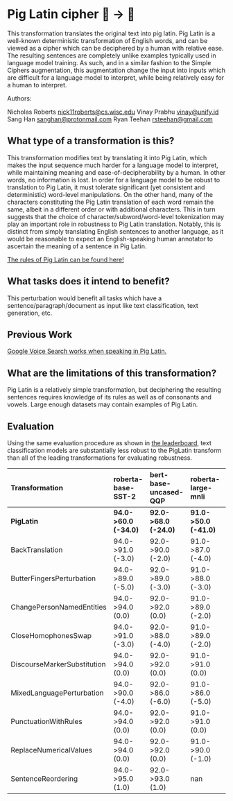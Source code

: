 # Pig Latin cipher :nose: → :pig_nose:
This transformation translates the original text into pig latin.
Pig Latin is a well-known deterministic transformation of English words, and can be viewed as a cipher which can be deciphered by a human with relative ease. The resulting sentences are completely unlike examples typically used in language model training. As such, and in a similar fashion to the Simple Ciphers augmentation, this augmentation change the input into inputs which are difficult for a language model to interpret, while being relatively easy for a human to interpret.

Authors:

Nicholas Roberts nick11roberts@cs.wisc.edu Vinay Prabhu vinay@unify.id Sang Han sanghan@protonmail.com Ryan Teehan rsteehan@gmail.com

## What type of a transformation is this?
This transformation modifies text by translating it into Pig Latin, which makes the input sequence much harder for a language model to interpret, while maintaining meaning and ease-of-decipherability by a human. In other words, no information is lost. In order for a language model to be robust to translation to Pig Latin, it must tolerate significant (yet consistent and deterministic) word-level manipulations. On the other hand, many of the characters constituting the Pig Latin translation of each word remain the same, albeit in a different order or with additional characters. This in turn suggests that the choice of character/subword/word-level tokenization may play an important role in robustness to Pig Latin translation. Notably, this is distinct from simply translating English sentences to another language, as it would be reasonable to expect an English-speaking human annotator to ascertain the meaning of a sentence in Pig Latin.

[The rules of Pig Latin can be found here!](https://en.wikipedia.org/wiki/Pig_Latin)

## What tasks does it intend to benefit?
This perturbation would benefit all tasks which have a sentence/paragraph/document as input like text classification,
text generation, etc.

## Previous Work
[Google Voice Search works when speaking in Pig Latin. ](https://ai.googleblog.com/2011/04/ig-pay-atin-lay-oice-vay-earch-say.html)

## What are the limitations of this transformation?
Pig Latin is a relatively simple transformation, but deciphering the resulting sentences requires knowledge of its rules as well as of consonants and vowels. Large enough datasets may contain examples of Pig Latin.

## Evaluation

Using the same evaluation procedure as shown in [the leaderboard](https://github.com/GEM-benchmark/NL-Augmenter/tree/main/evaluation), text classification models are substantially less robust to the PigLatin transform than all of the leading transformations for evaluating robustness.

| Transformation              | roberta-base-SST-2   | bert-base-uncased-QQP   | roberta-large-mnli   | roberta-base-imdb   |
|:----------------------------|:---------------------|:------------------------|:---------------------|:--------------------|
| **PigLatin**       | **94.0->60.0 (-34.0)**   | **92.0->68.0 (-24.0)**      | **91.0->50.0 (-41.0)**   | **95.0->32.0 (-63.0)**  |
| BackTranslation             | 94.0->91.0 (-3.0)    | 92.0->90.0 (-2.0)       | 91.0->87.0 (-4.0)    | 95.0->92.0 (-3.0)   |
| ButterFingersPerturbation   | 94.0->89.0 (-5.0)    | 92.0->89.0 (-3.0)       | 91.0->88.0 (-3.0)    | 95.0->93.0 (-2.0)   |
| ChangePersonNamedEntities   | 94.0->94.0 (0.0)     | 92.0->92.0 (0.0)        | 91.0->89.0 (-2.0)    | 95.0->95.0 (0.0)    |
| CloseHomophonesSwap         | 94.0->91.0 (-3.0)    | 92.0->88.0 (-4.0)       | 91.0->89.0 (-2.0)    | 95.0->96.0 (1.0)    |
| DiscourseMarkerSubstitution | 94.0->94.0 (0.0)     | 92.0->92.0 (0.0)        | 91.0->91.0 (0.0)     | 95.0->95.0 (0.0)    |
| MixedLanguagePerturbation   | 94.0->90.0 (-4.0)    | 92.0->86.0 (-6.0)       | 91.0->86.0 (-5.0)    | 95.0->91.0 (-4.0)   |
| PunctuationWithRules        | 94.0->94.0 (0.0)     | 92.0->92.0 (0.0)        | 91.0->91.0 (0.0)     | 95.0->90.0 (-5.0)   |
| ReplaceNumericalValues      | 94.0->94.0 (0.0)     | 92.0->92.0 (0.0)        | 91.0->90.0 (-1.0)    | 95.0->95.0 (0.0)    |
| SentenceReordering          | 94.0->95.0 (1.0)     | 92.0->93.0 (1.0)        | nan                  | 95.0->94.0 (-1.0)   |